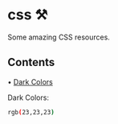 # css ⚒️
Some amazing CSS resources.

## Contents
• [Dark Colors](#dark_colors)

<span id="dark_colors"></span>
Dark Colors: 

```bash
rgb(23,23,23)
```






